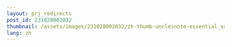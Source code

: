```yaml
---
layout: prj_redirects
post_id: 231028002032
thumbnail: /assets/images/231028002032/zh-thumb-unclesnote-essential_software_to_use_on_ubuntu_os.png
lang: zh
---
```

